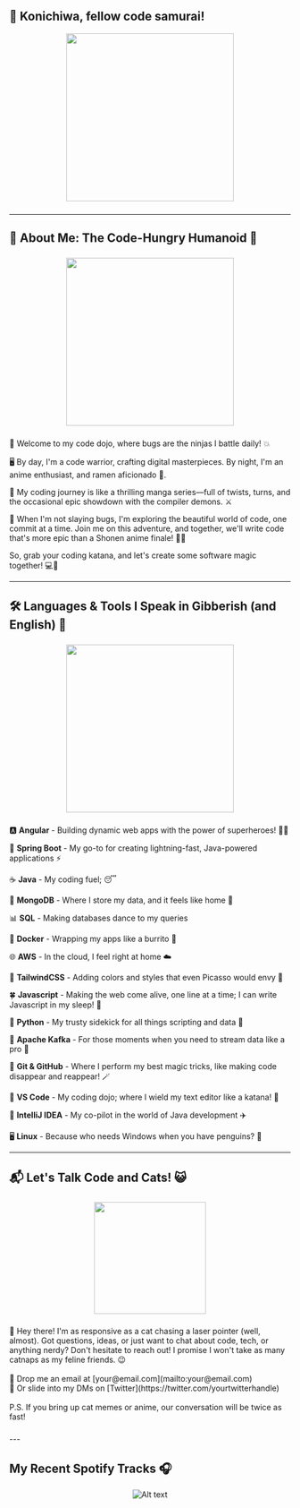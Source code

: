 ## 👋 Konichiwa, fellow code samurai! 

<div align="center">
  <img height="300" src="https://media.tenor.com/w1X8EWtlYnMAAAAC/gojo-satoru-jujutsu-kaisen.gif"  />
</div>

###
---

<h2 align="left">🤖 About Me: The Code-Hungry Humanoid 🍔</h2>

###

<div align="center">
  <img height="300" src="https://media.tenor.com/KPbygu6vdiEAAAAC/one-piece-alabasta.gif"  />
</div>

###

🍣 Welcome to my code dojo, where bugs are the ninjas I battle daily! 💥

🖥️ By day, I'm a code warrior, crafting digital masterpieces. By night, I'm an anime enthusiast, and ramen aficionado 🍜.

🚀 My coding journey is like a thrilling manga series—full of twists, turns, and the occasional epic showdown with the compiler demons. ⚔️

🌸 When I'm not slaying bugs, I'm exploring the beautiful world of code, one commit at a time. Join me on this adventure, and together, we'll write code that's more epic than a Shonen anime finale! 🚀✨

So, grab your coding katana, and let's create some software magic together! 💻🔮

---

###

<h2 align="left">🛠️ Languages & Tools I Speak in Gibberish (and English) 🤪</h2>

###

<div align="center">
  <img height="300" src="https://37.media.tumblr.com/tumblr_m56kd7Zdhg1rqfhi2o1_500.gif"  />
</div>

###

🅰️ <b>Angular</b> - Building dynamic web apps with the power of superheroes! 🦸‍♂️

🚀 <b>Spring Boot</b> - My go-to for creating lightning-fast, Java-powered applications ⚡

☕ <b>Java</b> - My coding fuel; 😴

🍃 <b>MongoDB</b> - Where I store my data, and it feels like home 🏡

📊 <b>SQL</b> - Making databases dance to my queries

🐳 <b>Docker</b> - Wrapping my apps like a burrito 🌯

🌐 <b>AWS</b> - In the cloud, I feel right at home ☁️

🎨 <b>TailwindCSS</b> - Adding colors and styles that even Picasso would envy 🎨

🍀 <b>Javascript</b> - Making the web come alive, one line at a time; I can write Javascript in my sleep! 💫

🐍 <b>Python</b> - My trusty sidekick for all things scripting and data 🐍

🐘 <b>Apache Kafka</b> - For those moments when you need to stream data like a pro 🌊

🧙 <b>Git & GitHub</b> - Where I perform my best magic tricks, like making code disappear and reappear! 🪄

🔨 <b>VS Code</b> - My coding dojo; where I wield my text editor like a katana! 🥋

🚀 <b>IntelliJ IDEA</b> - My co-pilot in the world of Java development ✈️

🖥️ <b>Linux</b> - Because who needs Windows when you have penguins? 🐧

---
###

<h2 align="left">📬 Let's Talk Code and Cats! 😺</h2>

###

<div align="center">
  <img height="200" src="https://media.tenor.com/x4-Ccy77vWcAAAAC/tom-and-jerry-tom.gif"  />
</div>

###

<p align="left">👋 Hey there! I'm as responsive as a cat chasing a laser pointer (well, almost). Got questions, ideas, or just want to chat about code, tech, or anything nerdy? Don't hesitate to reach out! I promise I won't take as many catnaps as my feline friends. 😉<br><br>📧 Drop me an email at [your@email.com](mailto:your@email.com)  <br>💬 Or slide into my DMs on [Twitter](https://twitter.com/yourtwitterhandle)<br><br>P.S. If you bring up cat memes or anime, our conversation will be twice as fast!</p>

###

<p align="left"></p>
---

###

## My Recent Spotify Tracks 🎧


<div align="center">

![Alt text](https://spotify-recently-played-readme.vercel.app/api?user=31nifgeiq7fvmsr4rmsy77xcqhje&unique={true|1|on|yes})

</div>
